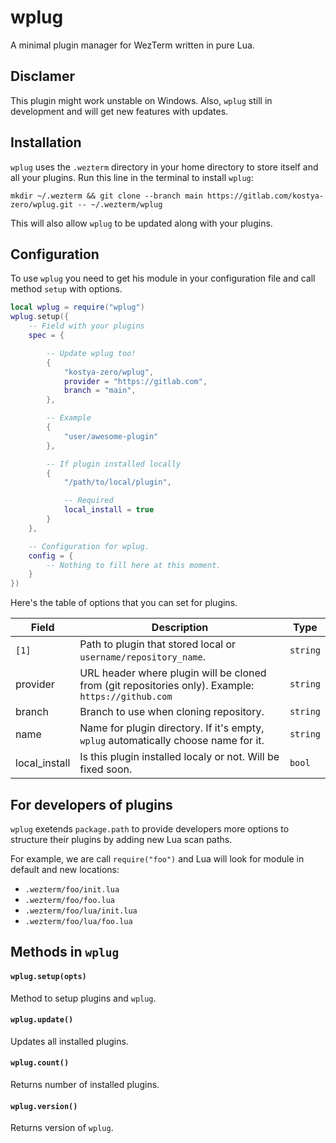 # wplug
A minimal plugin manager for WezTerm written in pure Lua.

## Disclamer 

This plugin might work unstable on Windows.
Also, `wplug` still in development and will get new features with updates.

## Installation 
`wplug` uses the `.wezterm` directory in your home directory to store itself and all your plugins.
Run this line in the terminal to install `wplug`:

```shell
mkdir ~/.wezterm && git clone --branch main https://gitlab.com/kostya-zero/wplug.git -- ~/.wezterm/wplug
```

This will also allow `wplug` to be updated along with your plugins.

## Configuration
To use `wplug` you need to get his module in your configuration file and call method `setup` with options.
```lua
local wplug = require("wplug")
wplug.setup({
    -- Field with your plugins
    spec = {

        -- Update wplug too!
        {
            "kostya-zero/wplug",
            provider = "https://gitlab.com",
            branch = "main",
        },

        -- Example
        {
            "user/awesome-plugin"
        },

        -- If plugin installed locally
        {
            "/path/to/local/plugin",

            -- Required
            local_install = true
        }
    },

    -- Configuration for wplug.
    config = {
        -- Nothing to fill here at this moment.
    }
})

```

Here's the table of options that you can set for plugins.

| Field         | Description                                                                                         | Type     |
| -----         | --                                                                                                  | -------- |
| `[1]`         | Path to plugin that stored local or `username/repository_name`.                                     | `string` |
| provider      | URL header where plugin will be cloned from (git repositories only). Example: `https://github.com`  | `string` |
| branch        | Branch to use when cloning repository.                                                              | `string` |
| name          | Name for plugin directory. If it's empty, `wplug` automatically choose name for it.                 | `string` |
| local_install | Is this plugin installed localy or not. Will be fixed soon.                                         | `bool`   |


## For developers of plugins
`wplug` exetends `package.path` to provide developers more options to structure their plugins by adding new Lua scan paths.

For example, we are call `require("foo")` and Lua will look for module in default and new locations:

- `.wezterm/foo/init.lua`
- `.wezterm/foo/foo.lua`
- `.wezterm/foo/lua/init.lua`
- `.wezterm/foo/lua/foo.lua`

## Methods in `wplug`

#### `wplug.setup(opts)`

Method to setup plugins and `wplug`.

#### `wplug.update()`

Updates all installed plugins.

#### `wplug.count()`

Returns number of installed plugins.

#### `wplug.version()`

Returns version of `wplug`.

